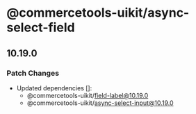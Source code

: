 # @commercetools-uikit/async-select-field

## 10.19.0
### Patch Changes

- Updated dependencies []:
  - @commercetools-uikit/field-label@10.19.0
  - @commercetools-uikit/async-select-input@10.19.0
